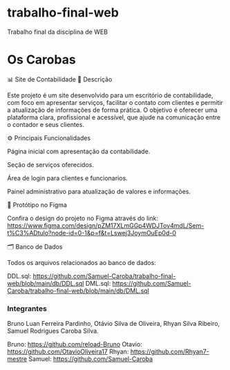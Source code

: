 # trabalho-final-web
Trabalho final da disciplina de WEB
# Os Carobas
📊 Site de Contabilidade
📝 Descrição

Este projeto é um site desenvolvido para um escritório de contabilidade, com foco em apresentar serviços, facilitar o contato com clientes e permitir a atualização de informações de forma prática. O objetivo é oferecer uma plataforma clara, profissional e acessível, que ajude na comunicação entre o contador e seus clientes.

⚙️ Principais Funcionalidades

Página inicial com apresentação da contabilidade.

Seção de serviços oferecidos.

Área de login para clientes e funcionarios.

Painel administrativo para atualização de valores e informações.


🎨 Protótipo no Figma

Confira o design do projeto no Figma através do link: https://www.figma.com/design/pZM17XLmGGp4WDJTov4mdL/Sem-t%C3%ADtulo?node-id=0-1&p=f&t=Lswej3JoymOuEp0d-0

 🗂 Banco de Dados

Todos os arquivos relacionados ao banco de dados:

DDL.sql: https://github.com/Samuel-Caroba/trabalho-final-web/blob/main/db/DDL.sql
DML.sql: https://github.com/Samuel-Caroba/trabalho-final-web/blob/main/db/DML.sql

### Integrantes

Bruno Luan Ferreira Pardinho, Otávio Silva de Oliveira, Rhyan Silva Ribeiro, Samuel Rodrigues Caroba Silva.

Bruno: https://github.com/reload-Bruno
Otavio: https://github.com/OtavioOliveira17
Rhyan: https://github.com/Rhyan7-mestre
Samuel: https://github.com/Samuel-Caroba
